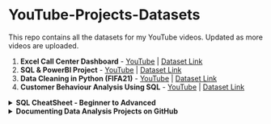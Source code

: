 # YouTube-Projects-Datasets
This repo contains all the datasets for my YouTube videos. Updated as more videos are uploaded.

1. **Excel Call Center Dashboard** - [YouTube](https://youtu.be/VJVuDbIRWAc) | [Dataset Link](https://github.com/Irene-arch/YouTube-Projects-Datasets/blob/main/Human%20Resources.csv)
2. **SQL & PowerBI Project** - [YouTube](https://youtu.be/PzyZI9uLXvY) | [Dataset Link](https://github.com/Irene-arch/YouTube-Projects-Datasets/blob/main/Human%20Resources.csv)
3. **Data Cleaning in Python (FIFA21)** - [YouTube](https://youtu.be/7mYbrpfAU6k) | [Dataset Link](https://github.com/Irene-arch/YouTube-Projects-Datasets/blob/main/fifa21%20raw%20data%20v2.csv)
4. **Customer Behaviour Analysis Using SQL** - [YouTube](https://youtu.be/lHR1_j8DYFA) | [Dataset Link](https://github.com/Irene-arch/YouTube-Projects-Datasets/blob/main/Dannys%20Diner%20Template.sql)


<details close>
  <summary> <b> SQL CheatSheet - Beginner to Advanced </b> </summary>
  <br>
  
**Create a table**
```sql
CREATE TABLE table_name(
  column_a datatype,
  column_b datatype,
  column_c datatype
);
```
**RENAME A COLUMN**

```sql
ALTER TABLE table_name
RENAME COLUMN old_name TO new_name;
```

**Extract the last two characters from a string**
  
  ```sql
RIGHT('sports',2)
```

**Join 2 columns using a space**

```sql
SELECT concat(first_name, ' ', last_name) AS full_name
FROM employees;
```

## PRIMARY KEYS

- Need to be defined on columns that don't accept duplicate or null values.
- Are time-invariant, meaning that they must hold for the current data in the table – but also for any future data that the table might hold. Choose columns where values will always be unique and not null.
  
### Specifying Primary Keys

```sql
CREATE TABLE products (
product_no integer UNIQUE NOT NULL,
name text,
price numeric
);
```

```sql
CREATE TABLE products (
product_no integer PRIMARY KEY,
name text,
price numeric
);
```

If you want to designate more than one column as the primary key. That's still only one primary key, it is just formed by the combination of two columns. Primary keys consist of as few columns as possible.

```sql
CREATE TABLE example (
a integer,
b integer,
c integer,
PRIMARY KEY (a, c)
);
```

Adding a primary key to an existing table

```sql
ALTER TABLE table_name
ADD CONSTRAINT some_name PRIMARY KEY (column_name)
```

### SURROGATE KEYS

- They are sort of an artificial primary key.
- They are not based on a native column in your data, but on a column that just exists for the sake of having a primary key. For example 'id' column that auto increments
- They provide a simple non meaningful value that can be used as a primary key to uniquely identify each record in a table.
- If you try to specify an 'id' that already exists, the primary key constraint will prevent you from doing so.

**Adding a surrogate key with serial data type**

```sql
ALTER TABLE cars
ADD COLUMN id serial PRIMARY KEY;
INSERT INTO cars
VALUES ('Volkswagen','Blitz','black');
```

**Another strategy is combining 2 columns into one**
First add a new column and then update the column by concatenating two existing columns.

```sql
ALTER TABLE table_name
ADD COLUMN column_c varchar(256);

UPDATE table_name
SET column_c = CONCAT(column_a, column_b);
ALTER TABLE table_name
ADD CONSTRAINT pk PRIMARY KEY (column_c);
```

### FOREIGN KEYS

- Designated columns that point to a primary key of another table.
- It is not necessarily an actual key, because duplicates and "NULL" values are allowed.

**Restrictions of Foreign Keys**

- The domain and the data type must be the same as one of the primary keys.
- Each value of the foreign key must exist in the primary key of the other table. This is the actual foreign key constraint, also called "referential integrity"

First, we create a "manufacturers" table with a primary key called "name". Then we create a table "cars", that also has a primary key, called "model". 

```sql
CREATE TABLE manufacturers (
name varchar(255) PRIMARY KEY);

INSERT INTO manufacturers
VALUES ('Ford'), ('VW'), ('GM');

CREATE TABLE cars (
model varchar(255) PRIMARY KEY,
manufacturer_name varchar(255) REFERENCES manufacturers (name));
```

As each car is produced by a certain manufacturer, it makes sense to also add a foreign key to this table. We do that by writing the "REFERENCES" keyword, followed by the referenced table and its primary key in brackets. From now on, only cars with valid and existing manufacturers may be entered into that table. Trying to enter models with manufacturers that are not yet stored in the "manufacturers" table won't be possible, thanks to the foreign key constraint.

**Specifying foreign keys to existing tables**

The syntax for adding foreign keys to existing tables is the same as the one for adding primary keys and unique constraints.

```sql
ALTER TABLE a
ADD CONSTRAINT a_fkey FOREIGN KEY (b_id) REFERENCES b (id);
```

**Update columns of a table based on values in another table**

```sql
UPDATE table_a
SET column_to_update = table_b.column_to_update_from
FROM table_b
WHERE condition1 AND condition2 AND ...;
```

### REFERENTIAL INTEGRITY

- A record referencing another record in another table must always refer to an existing record.
- A record referencing another table must refer to an existing record in that table.
- It is a constrant specified between two tables and is enforced through foreign keys

Referential integrity can be violated in two ways:
- If a record in table B that is referenced from a record in table A is deleted.
- If a record in table A referencing a non-existing record from table B is inserted.

Trying to do any of these will make SQL throw an error. However you can also specify what you want to be done in case of a violation. For example:
By default, the "ON DELETE NO ACTION" keyword is automatically appended to a foreign key definition.

```sql
CREATE TABLE a (
id integer PRIMARY KEY,
column_a varchar(64),
...,
b_id integer REFERENCES b (id) ON DELETE NO ACTION
);
```

This means that if you try to delete a record in table B which is referenced from table A, the system will throw an error.

There's the "CASCADE" option, which will first allow the deletion of the record in table B, and then will automatically delete all referencing records in table A. So that deletion is cascaded.

```sql
CREATE TABLE a (
id integer PRIMARY KEY,
column_a varchar(64),
...,
b_id integer REFERENCES b (id) ON DELETE CASCADE
);
```

**Other options**

ON DELETE...
1. ...NO ACTION: Throw an error
2. ...CASCADE: Delete all referencing records
3. ...RESTRICT: Throw an error
4. ...SET NULL: Set the referencing column to NULL. It will set the value of the foreign key for this record to "NULL"
5. ...SET DEFAULT: Set the referencing column to its default value. Only works if you have specified a default value for a column. It automatically changes the referencing column to a certain default value if the referenced record is deleted.

Altering a key constraint doesn't work with ALTER COLUMN. Instead, you have to DROP the key constraint and then ADD a new one with a different ON DELETE behavior.
For deleting constraints, though, you need to know their name. This information is also stored in information_schema.

## DATABASE DESIGN

### How should we organise and manage data?

1. Schemas - How should my data be logically organised?
2. Normalization - should my data have minimal dependency and redundancy?
3. Views - What joins will be done most often?
4. Access control - should all users of the data have the same level of access?
5. DBMS - how do I pick between all the SQL and NoSQL options?

### Approaches to processing data

They help define the way data is going to flow, be structured and stored.

- OLTP - Online Transaction Processing
- OLAP - Online Analytical Processing

| |OLTP Tasks|OLAP Tasks|
|----|----|----|
|*Purpose*|Support daily transactions|report and analyse data|
|*Design*|application-oriented|subject-oriented|
|*Data*|up to date, operational|consolidated, historical|
|*Size*|snapshot, gigabytes|archive, terabytes|
|*Queries*|simple transactions and frequent updates|complex, aggregate queries & limited updates|
|*Users*|thousands|hundreds|
| |**Example**| |
| |Find the price of a book|Calculate books with the best profit margin|
| |Update latest customer transaction|Find most loyal customers|
| |Keep track of employee hours|Decide employee of the month|
| |Focus on supporting day to day operations|Focus on business decision making|

![image](https://github.com/Irene-arch/YouTube-Projects-Datasets/assets/56026296/04693a87-9bcb-4eff-b704-612b4cf8aeb6)

OLAP and OLTP systems work together; in fact, they need each other. OLTP data is usually stored in an operational database that is pulled and cleaned to create an OLAP data warehouse. Without transactional data, no analyses can be done in the first place. Analyses from OLAP systems are used to inform business practices and day-to-day activity, thereby influencing the OLTP databases.

### Storing Data

1. Structured data - 
Follows a schema
Defined data types & relationships
_e.g., SQL, tables in a relational database _

2. Unstructured data - 
Schemaless
Makes up most of data in the world
e.g., photos, chat logs, MP3

3. Semi-structured data - 
Does not follow larger schema
Self-describing structure
e.g., NoSQL, XML, JSON

### Data warehouses

Optimized for read-only analytics. They combine data from multiple sources and use massively parallel processing for faster queries. In their database design, they typically use dimensional modeling and a denormalized schema. 
- Optimized for analytics - OLAP
- Organized for reading/aggregating data
- Usually read-only
- Contains data from multiple sources
- Massively Parallel Processing (MPP)
- Typically uses a denormalized schema and dimensional modeling

### Data marts
- Subset of data warehouses
- Dedicated to a specific topic

### Data lakes
- Store all types of data at a lower cost: e.g., raw, operational databases, IoT device logs, real-time, relational and non-relational
- Retains all data and can take up petabytes
- Schema-on-read as opposed to schema-on-write
- Need to catalog data otherwise becomes a data swamp
- Run big data analytics using services such as Apache Spark and Hadoop
- Useful for deep learning and data discovery because activities require so much data

## Database Design

- Determines how data is logically stored. How is data going to be read and updated?
- Uses database models: high-level specifications for database structure. Most popular: relational model. Some other options: NoSQL models, object-oriented model, network model
- Uses schemas: blueprint of the database. Defines tables, fields, relationships, indexes, and views. When inserting data in relational databases, schemas must be respected

The first step to database design is data modeling. This is the abstract design phase, where we define a data model for the data to be stored. There are three levels to a data model: 
1. A conceptual data model describes what the database contains, such as its entities, relationships, and attributes. Tools: data structure diagrams, e.g., entity-relational diagrams and UML diagrams.
2. A logical data model decides how these entities and relationships map to tables. Tools: database models and schemas, e.g., relational model and star schema.
3. A physical data model looks at how data will be physically stored at the lowest level of abstraction. Tools: partitions, CPUs, indexes, backup systems and tablespaces.

These three levels of a data model ensure consistency and provide a plan for implementation and use.

### Dimensional Modelling

Dimensional modeling is an adaptation of the relational model specifically for data warehouses. It's optimized for OLAP type of queries that aim to analyze rather than update. To do this, it uses the star schema. Tends to be easy to interpret and extend.

**Elements**

Dimensional models are made up of two types of tables: fact and dimension tables. What the fact table holds is decided by the business use-case. It contains records of a key metric, and this metric changes often. Fact tables also hold foreign keys to dimension tables. Dimension tables hold descriptions of specific attributes and these do not change as often. 

Fact tables
- Decided by business use-case
- Holds records of a metric
- Changes regularly
- Connects to dimensions via foreign keys

Dimension tables
- Holds descriptions of attributes
- Does not change as often

### Star Schema

The star schema is the simplest form of the dimensional model. Some use the terms "star schema" and "dimensional model" interchangeably. The star schema is made up of two tables: fact and dimension tables. Fact tables hold records of metrics that are described further by dimension tables. The snowflake schema is an extension of the star schema. The star schema extends one dimension, while the snowflake schema extends over more than one dimension. This is because the dimension tables are normalized.

### Normalization

Normalization is a technique that divides tables into smaller tables and connects them via relationships. The goal is to reduce redundancy and increase data integrity. The basic idea is to identify repeating groups of data and create new tables for them. Normalization ensures better data integrity
1. Enforces data consistency - Must respect naming conventions because of referential integrity, e.g.,'California', not 'CA' or'california'
2. Safer updating, removing, and inserting. Less data redundancy = less records to alter
3. Easier to redesign by extending. Smaller tables are easier to extend than larger tables

### Normal forms (NF)
Ordered from least to most normalized:
- First normal form (1NF)
- Second normal form (2NF)
- Third normal form (3NF)
- Elementary key normal form (EKNF)
- Boyce-Codd normal form (BCNF)
- Fourth normal form (4NF)
- Essential tuple normal form (ETNF)
- Fifth normal form (5NF)
- Domain-key Normal Form (DKNF)
- Sixth normal form (6NF)

### 1NF Rules

The requirement of 1st Normal Form is that table values must be atomic meaning the value cannot be divided into smaller units.
- Each record must be unique - no duplicate rows.
- Each cell must hold one value.

### 2NF Rules

A database is in 2nd Normal Form when it satisfies 1st Normal Form and non-key columns only depend on the table's PRIMARY KEY.
- Must satisfy 1NF AND If primary key is one column then automatically satisfies 2NF
- If there is a composite primary key then each non-key column must be dependent on all the keys.

### 3NF Rules

To satisfy 3rd Normal Form, we must first satisfy the requirements of 2nd Normal Form. 3rd Normal Form has an additional requirement that no transitive dependencies are present in the table. This means that non-key columns are solely dependent on the table PRIMARY KEY.
- Satisfies 2NF
- Doesn't allow transitive dependencies. This means that non-primary key columns can't depend on other non-primary key columns.

Transitive dependencies are relationships within a database table that involve three columns. Imagine a table exists which has multiple columns: X, Y, and Z. Column Y is determined by column X. So, if we know the value of column X, column Y is also known. In this scenario, the same relationship structure exists between column Y and column Z. Knowing the value of column Y removes all ambiguity about the value of column Z. The transitive dependency, in this case, is between column X and column Z. Knowing the value of column X leaves no ambiguity about the value of column Z due to both columns' relationship to column Y. This is the case, even though, column X and column Z are not directly related.

A database that isn't normalized enough is prone to three types of anomaly errors: update, insertion, and deletion. An update anomaly is a data inconsistency caused by data redundancy when updating. An insertion anomaly is when you're unable to add a new record due to missing attributes. The dependency between columns in the same table unintentionally restricts what can be inserted into the table. Deletion anomaly happens when you delete a record and unintentionally delete other data.

## Database Views

Virtual table that is not part of the physical schema
- Query, not data, is stored in memory
- Data is aggregated from data in tables
- Can be queried like a regular database table
- No need to retype common queries or alter schemas

SYNTAX

```sql
CREATE VIEW view_name AS
SELECT col1, col2
FROM table_name
WHERE condition;
```

You can query it as you would a normal table. It's important to keep track of the views in your database. To get all the views in your database, you can run a query on the INFORMATION_SCHEMA.views table. Note that this command is specific to PostgreSQL.

```sql
--- include system views
SELECT * FROM INFORMATION_SCHEMA.views;

--- exclude system views
SELECT * FROM information_schema.views
WHERE table_schema NOT IN ('pg_catalog','information_schema');
```

### Benefits of views
- Doesn't take up storage
- A form of access control. Hide sensitive columns and restrict what user can see
- Masks complexity of queries. Useful for highly normalized schema

### Granting and revoking access to a view

```sql
GRANT privilege(s) or REVOKE privilege(s)
ON object
TO role or FROM role
```

- Privileges: SELECT , INSERT , UPDATE , DELETE , etc
- Objects: table, view, schema, etc
- Roles: a database user or a group of database users

The update privilege on an object called ratings is being granted to public. PUBLIC is a SQL term that encompasses all users. All users can now use the UPDATE command on the ratings object.

```sql
GRANT UPDATE ON ratings TO PUBLIC;
```

The user db_user will no longer be able to INSERT on the object films.

```sql
REVOKE INSERT ON films FROM db_user;
````

### Updating a view

Not all views are updatable. However a view can be updated if:

- View is made up of one table
- Doesn't use a window or aggregate function

`UPDATE films SET kind = 'Dramatic' WHERE kind = 'Drama';`

Generally, avoid modifying data through views. It's usually a good idea to use views for read-only purposes only.

Dropping a view is straightforward with the DROP command. There are two useful parameters to know about: CASCADE and RESTRICT. Sometimes there are SQL objects that depend on views. For example, it's not unusual for views to build off of other views in larger databases. The RESTRICT parameter is the default and returns an error when you try to drop a view that other objects depend on. The CASCADE parameter will drop the view and any object that depends on that view.

`DROP VIEW view_name [ CASCADE | RESTRICT ];`

### Redefining a view

Say you want to change the query a view is defined by. To do this, you can use the CREATE OR REPLACE command. If a view_name exists, it is replaced by the new_query specified. However, there are limitations to this. The new query must generate the same column names, column order, and column data types as the existing query. The column output may be different, as long as those conditions are met. New columns may be added at the end. If this criteria can't be met, the solution is to drop the existing view and create a new one.

`CREATE OR REPLACE VIEW view_name AS new_query`

### [Altering a view](https://www.postgresql.org/docs/9.2/sql-alterview.html)

The auxiliary properties of a view can be altered. This includes changing the name, owner, and schema of a view.

### Materialised Views

There are 2 types of views: non materialised(normal virtual views) and materialised views(physically materialised).
- Stores the query results not the query. These query results are stored on disk. This means the query becomes precomputed via the view. When you query a materialized view, it accesses the stored query results on the disk, rather than running the query like a non-materialized view and creating a virtual table. Materialized views are refreshed or rematerialized when prompted/scheduled. By refreshed or rematerialized, I mean that the query is run and the stored query results are updated.
- Materialized views are great if you have queries with long execution time. The caveat is the data is only as up-to-date as the last time the view was refreshed. So, you shouldn't use materialized views on data that is being updated often, because then analyses will be run too often on out-of-date data. Materialized views are particularly useful in data warehouses.
- Data warehouses are typically used for OLAP, meaning more for analysis than writing to data.

**When to use materialized views**

- Long running queries
- Underlying query results don't change often
- Data warehouses because OLAP is not write-intensive. Save on computational cost of frequent queries

```sql
CREATE MATERIALIZED VIEW my_mv AS SELECT * FROM existing_table;

REFRESH MATERIALIZED VIEW my_mv;
```

Unlike non-materialized views, you need to manage when you refresh materialized views when you have dependencies.

## DATABASE ROLES & ACCESS CONTROL

Roles are used to manage database access permissions. A role is an entity that can function as a user and/or a group

- Empty role - `CREATE ROLE data_analyst;`

- Roles with some attributes set - `CREATE ROLE intern WITH PASSWORD 'PasswordForIntern' VALID UNTIL '2020-01-01';`

`CREATE ROLE admin CREATEDB;`

`ALTER ROLE admin CREATEROLE;`

The available privileges in PostgreSQL are: SELECT , INSERT , UPDATE , DELETE , TRUNCATE , REFERENCES , TRIGGER , CREATE , CONNECT ,TEMPORARY , EXECUTE , and USAGE

Add a user role to a group role - `GRANT data_analyst TO alex;`

**Benefits**
- Roles live on after users are deleted
- Roles can be created before user accounts
- Save DBAs time

**Pitfalls**
- Sometimes a role gives a specific user too much access. You need to pay attention

### Database Partitioning

When tables grow — we're talking hundreds of gigabytes or even terabytes here — queries tend to become slow. Even when we've set indices correctly, these indices can become so large they don't fit into memory. At a certain point, it can make sense to split a table up into multiple smaller parts. We call the process of doing this 'partitioning'.

**Table Partitioning**

There are two different types of partitioning.
- Vertical Partitioning - Split table even when fully normalized. Splits up a table vertically by its columns
- Horizontal Partitioning - Split the table over the rows.

```sql
CREATE TABLE sales (
  ...
  timestamp DATE NOT NULL
)
PARTITION BY RANGE (timestamp);

CREATE TABLE sales_2019_q1 PARTITION OF sales
  FOR VALUES FROM ('2019-01-01') TO ('2019-03-31');
...
CREATE TABLE sales_2019_q4 PARTITION OF sales
  FOR VALUES FROM ('2019-09-01') TO ('2019-12-31');
CREATE INDEX ON sales ('timestamp');
```

**Pros**
- Indices of heavily-used partitions fit in memory
- Move to specific medium: slower vs. faster
- Used for both OLAP as OLTP

**Cons**
- Partitioning existing table can be a hassle
- Some constraints can not be set eg the primary key.

**SQL DBMS**

- Relational DataBase Management System(RDBMS)
- Based on the relational model of data
- Query language: SQL
- Best option when:Data is structured and unchanging, Data must be consistent

**NoSQL DBMS**
- Less structured
- Document-centered rather than table-centered
- Data doesn’t have to fit into well-defined rows and columns
- Best option when: Rapid growth, No clear schema definitions, Large quantities of data
- Types: key-value store, document store, columnar database, graph database

A key-value database stores combinations of keys and values. The key serves as a unique identifier to retrieve an associated value. Values can be anything from simple objects, like integers or strings, to more complex objects, like JSON structures. They are most frequently used for managing session information in web applications. For example, managing shopping carts for online buyers. An example DBMS is Redis.

Document stores are similar to key-value in that they consist of keys, each corresponding to a value. The difference is that the stored values, referred to as documents, provide some structure and encoding of the managed data. That structure can be used to do more advanced queries on the data instead of just value retrieval. A document database is a great choice for content management applications such as blogs and video platforms. Each entity that the application tracks can be stored as a single document. An example of a document store DBMS is mongoDB.

## CREATING POSTGERSQL DATABASES

By default database names cannot be longer than 31 characters and must start with a letter or underscore. Examples of valid names.

```sql
CREATE DATABASE db_name;
CREATE DATABASE my_db;
CREATE DATABASE_my_db;
```

### Schemas

A schema is similar to a directory on an operating system, however, instead of containing files, the schema contains a collection of tables. In fact, schemas can also contain other database objects including data types and functions.

Schemas have a number of use-cases. A primary use-case is providing a way for a database with multiple users to grant each user her own set of tables to use and manipulate without interfering with the data of other users.

Another important use of schemas is to provide a way to organize components of a database. Perhaps a company has a number of very distinct business units. Schemas provide a way for the company's data to be housed in a single database while having the components of the business that are represented in the database separated from each other through the use of a number of schemas -- one for each business unit.

By default, newly created tables are added to the public schema.

```sql
CREATE SCHEMA division1;

CREATE TABLE division1.school (
id serial PRIMARY KEY,
name TEXT NOT NULL,
mascot_name TEXT,
num_scholarships INTEGER DEFAULT 0
);
```

**Schema naming restrictions**

- Length of name less than 32
- Name begins with letter or underscore ("_")
- Schema name cannot begin with "pg_" as PostgreSQL reserves names with this prefix for system-level schemas.

**PostgreSQL Data Types**

The CHAR data type is used to represent a sequence of characters. It differs from VARCHAR in that values stored in a CHAR column do not vary in length. If a sequence is stored that is less than the fixed length, N, spaces are added to the end to ensure the string is of the expected length. Specifying a CHAR column without N defaults to a column that can only store a single character. This is the equivalent of `CHAR(1)`

Precision is the total number of digits in the number before and after the decimal point. Scale is the number of digits to the right of the decimal point. DECIMAL(precision, scale) ie DECIMAL(8,2) eg 100,000.56 - the comma is not included.

Boolean values can be used to represent the state of an object having one of three possible values. One possible value is a true state. The other possible value is a false state. A third possibility for a boolean column's value is a null entry that is used if the value is unknown.

Temporal values are used when representing a date and/or a time related to a table record. The most complete temporal data type is the TIMESTAMP type which stores both a date and time as the column value. Other types include DATE, TIME

### ACCESS CONTROL IN POSTGRES

Create a new user account
- Can create tables in the database.
- Have no access to tables created by other users.
```sql
CREATE USER newuseR;

-- create user with password
CREATE USER newuser WITH PASSWORD 'secret';

-- change user's password
ALTER USER newuser WITH PASSWORD 'new_password';
```

Users a a type of role. Group roles can also be defined. Superuser grants privileges.
Use the syntax below for update, select etc

```sql
GRANT INSERT ON table TO fin;
```

Some prvileges cannot be granted, such as modifying the table. It requires ownership

```sql
ALTER TABLE tablename OWNER TO fin;

-- add user to a group
ALTER GROUP name ADD USER lopez;

-- remove user from a group
REVOKE group FROM user;
```
  </details>


<details close>
  <summary> <b> Documenting Data Analysis Projects on GitHub </b> </summary>
  <br>
  
GitHub is a code hosting platform for version control and collaboration. It lets you and others work together on projects from anywhere.
  - Create a repo for the project and enable ReadMe.
  - Edit the ReadMe file and add various sections.
  - Update the sections with details of the projects including screenshots where appropriate.
  - Highlight the skills gained or demonsrated durign the execution of the project.
  - Draw isight and conclusion.
  - Upload PowerBI or excel file into the rep.
</details>
